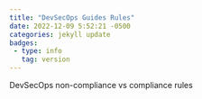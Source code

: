 ```yaml
---
title: "DevSecOps Guides Rules"
date: 2022-12-09 5:52:21 -0500
categories: jekyll update
badges:
 - type: info
   tag: version
---
```


DevSecOps non-compliance vs compliance rules
